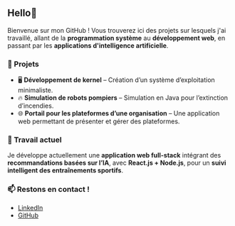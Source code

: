 ## Hello👋  

Bienvenue sur mon GitHub ! Vous trouverez ici des projets sur lesquels j'ai travaillé, allant de la **programmation système** au **développement web**, en passant par les **applications d'intelligence artificielle**.  

### 🔧 Projets  
- 🖥 **Développement de kernel** – Création d’un système d’exploitation minimaliste.  
- 🔥 **Simulation de robots pompiers** – Simulation en Java pour l’extinction d’incendies.  
- 🌐 **Portail pour les plateformes d’une organisation** – Une application web permettant de présenter et gérer des plateformes.  

### 🚀 Travail actuel  
Je développe actuellement une **application web full-stack** intégrant des **recommandations basées sur l’IA**, avec **React.js + Node.js**, pour un **suivi intelligent des entraînements sportifs**.  

### 📫 Restons en contact !  
- [LinkedIn](https://www.linkedin.com/in/alaa-jennine-14465022b)  
- [GitHub](https://github.com/alaajee)  
